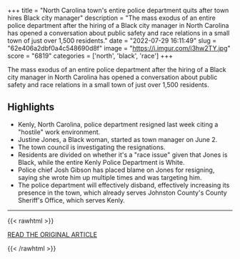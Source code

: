 +++
title = "North Carolina town's entire police department quits after town hires Black city manager"
description = "The mass exodus of an entire police department after the hiring of a Black city manager in North Carolina has opened a conversation about public safety and race relations in a small town of just over 1,500 residents."
date = "2022-07-29 16:11:49"
slug = "62e406a2dbf0a4c548690d8f"
image = "https://i.imgur.com/i3hw2TY.jpg"
score = "6819"
categories = ['north', 'black', 'race']
+++

The mass exodus of an entire police department after the hiring of a Black city manager in North Carolina has opened a conversation about public safety and race relations in a small town of just over 1,500 residents.

## Highlights

- Kenly, North Carolina, police department resigned last week citing a "hostile" work environment.
- Justine Jones, a Black woman, started as town manager on June 2.
- The town council is investigating the resignations.
- Residents are divided on whether it's a "race issue" given that Jones is Black, while the entire Kenly Police Department is White.
- Police chief Josh Gibson has placed blame on Jones for resigning, saying she wrote him up multiple times and was targeting him.
- The police department will effectively disband, effectively increasing its presence in the town, which already serves Johnston County's County Sheriff's Office, which serves Kenly.

---

{{< rawhtml >}}
  <p class="article-category">
    <a target="_blank" href="https://www.cnn.com/2022/07/29/us/north-carolina-police-resign-black-city-manager-reaj/index.html">READ THE ORIGINAL ARTICLE</a>
  </p>
{{< /rawhtml >}}
